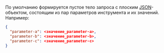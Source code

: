 По умолчанию формируется пустое тело запроса с плоским [JSON](https://ru.wikipedia.org/wiki/JSON)-объектом, состоящим из пар параметров инструмента и их значений. Например:

```json
{
  "parameter-a": <значение_parameter-a>,
  "parameter-b": <значение_parameter-b>,
  "parameter-c": <значение_parameter-c>
}
```